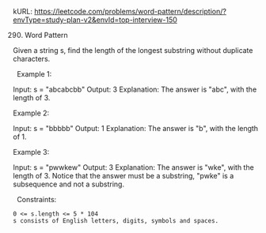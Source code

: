 kURL: https://leetcode.com/problems/word-pattern/description/?envType=study-plan-v2&envId=top-interview-150

290. Word Pattern

Given a string s, find the length of the longest substring without duplicate characters.

 
Example 1:

Input: s = "abcabcbb"
Output: 3
Explanation: The answer is "abc", with the length of 3.

Example 2:

Input: s = "bbbbb"
Output: 1
Explanation: The answer is "b", with the length of 1.

Example 3:

Input: s = "pwwkew"
Output: 3
Explanation: The answer is "wke", with the length of 3.
Notice that the answer must be a substring, "pwke" is a subsequence and not a substring.

 
Constraints:

	0 <= s.length <= 5 * 104
	s consists of English letters, digits, symbols and spaces.